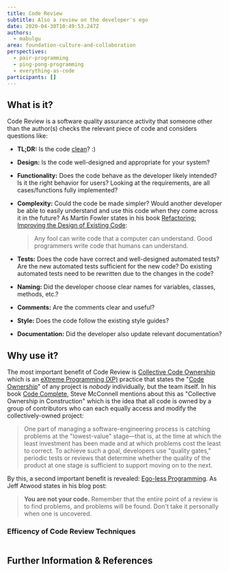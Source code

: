 ```yaml
---
title: Code Review
subtitle: Also a review on the developer's ego
date: 2020-04-30T10:49:53.247Z
authors:
  - mabulgu
area: foundation-culture-and-collaboration
perspectives:
  - pair-programming
  - ping-pong-programming
  - everything-as-code
participants: []
---
```

## What is it?

Code Review is a software quality assurance activity that someone other than the author(s) checks the relevant piece of code and considers questions like:

* **TL;DR:** Is the code [clean](https://learning.oreilly.com/library/view/clean-code/9780136083238/)? :)
* **Design:** Is the code well-designed and appropriate for your system?
* **Functionality:** Does the code behave as the developer likely intended? Is it the right behavior for users? Looking at the requirements, are all cases/functions fully implemented?
* **Complexity:** Could the code be made simpler? Would another developer be able to easily understand and use this code when they come across it in the future? As Martin Fowler states in his book [Refactoring: Improving the Design of Existing Code](https://learning.oreilly.com/library/view/refactoring-improving-the/9780134757681/):

  > Any fool can write code that a computer can understand. Good programmers write code that humans can understand.
* **Tests:** Does the code have correct and well-designed automated tests? Are the new automated tests sufficient for the new code? Do existing automated tests need to be rewritten due to the changes in the code?
* **Naming:** Did the developer choose clear names for variables, classes, methods, etc.?
* **Comments:** Are the comments clear and useful?
* **Style:** Does the code follow the existing style guides?
* **Documentation:** Did the developer also update relevant documentation?

## Why use it?

The most important benefit of Code Review is [Collective Code Ownership](https://wiki.c2.com/?CollectiveCodeOwnership) which is an [eXtreme Programming (XP)](http://www.extremeprogramming.org/) practice that states the "[Code Ownership](https://martinfowler.com/bliki/CodeOwnership.html)" of any project is *nobody* individually, but the team itself[](https://martinfowler.com/bliki/CodeOwnership.html). In his book [Code Complete](https://learning.oreilly.com/library/view/code-complete-second/0735619670/), Steve McConnell mentions about this as "Collective Ownership in Construction" which is the idea that all code is owned by a group of contributors who can each equally access and modify the collectively-owned project:

> One part of managing a software-engineering process is catching problems at the "lowest-value" stage—that is, at the time at which the least investment has been made and at which problems cost the least to correct. To achieve such a goal, developers use "quality gates," periodic tests or reviews that determine whether the quality of the product at one stage is sufficient to support moving on to the next.

By this, a second important benefit is revealed: [Ego-less Programming](https://blog.codinghorror.com/the-ten-commandments-of-egoless-programming/). As Jeff Atwood states in his blog post:

> **You are not your code.** Remember that the entire point of a review is to find problems, and problems will be found. Don't take it personally when one is uncovered.

### Efficency of Code Review Techniques

![]()

## Further Information & References